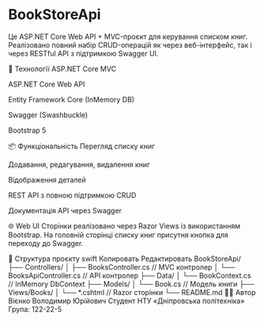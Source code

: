 # BookStoreApi
Це ASP.NET Core Web API + MVC-проєкт для керування списком книг. Реалізовано повний набір CRUD-операцій як через веб-інтерфейс, так і через RESTful API з підтримкою Swagger UI.

🔧 Технології
ASP.NET Core MVC

ASP.NET Core Web API

Entity Framework Core (InMemory DB)

Swagger (Swashbuckle)

Bootstrap 5

📦 Функціональність
Перегляд списку книг

Додавання, редагування, видалення книг

Відображення деталей

REST API з повною підтримкою CRUD

Документація API через Swagger

🌐 Web UI
Сторінки реалізовано через Razor Views із використанням Bootstrap.
На головній сторінці списку книг присутня кнопка для переходу до Swagger.


📁 Структура проєкту
swift
Копировать
Редактировать
BookStoreApi/
├── Controllers/
│   ├── BooksController.cs         // MVC контролер
│   └── BooksApiController.cs      // API контролер
├── Data/
│   └── BookContext.cs             // InMemory DbContext
├── Models/
│   └── Book.cs                    // Модель книги
├── Views/Books/
│   └── *.cshtml                   // Razor сторінки
└── README.md
👨‍🎓 Автор
Вієнко Володимир Юрійович
Студент НТУ «Дніпровська політехніка»
Група: 122-22-5
